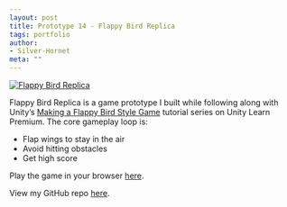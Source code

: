 ```yaml
---
layout: post
title: Prototype 14 - Flappy Bird Replica
tags: portfolio
author:
- Silver-Hornet
meta: ""
---
```


[![Flappy Bird Replica]({{site.url}}/flappy-bird-replica.png)](https://play.unity.com/mg/other/flappy-bird-replica-from-unity-s-making-a-flappy-bird-style-game-tutorial)

Flappy Bird Replica is a game prototype I built while following along with Unity’s [Making a Flappy Bird Style Game](https://learn.unity.com/tutorial/live-session-making-a-flappy-bird-style-game) tutorial series on Unity Learn Premium. The core gameplay loop is:

- Flap wings to stay in the air
- Avoid hitting obstacles
- Get high score

Play the game in your browser [here](https://play.unity.com/mg/other/flappy-bird-replica-from-unity-s-making-a-flappy-bird-style-game-tutorial).

View my GitHub repo [here](https://github.com/silver-hornet/flappy-bird-replica).